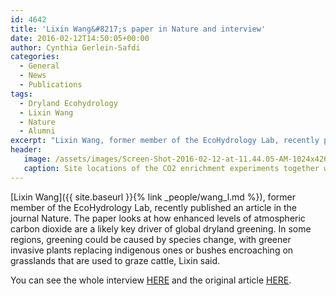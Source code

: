 ```yaml
---
id: 4642
title: 'Lixin Wang&#8217;s paper in Nature and interview'
date: 2016-02-12T14:50:05+00:00
author: Cynthia Gerlein-Safdi
categories:
  - General
  - News
  - Publications
tags:
  - Dryland Ecohydrology
  - Lixin Wang
  - Nature
  - Alumni
excerpt: "Lixin Wang, former member of the EcoHydrology Lab, recently published an article in the journal Nature."
header:
   image: /assets/images/Screen-Shot-2016-02-12-at-11.44.05-AM-1024x426.jpg
   caption: Site locations of the CO2 enrichment experiments together with globally distributed climate zones based on a standard aridity index formulation (precipitation/potential evapotranspiration)
---
```


[Lixin Wang]({{ site.baseurl }}{% link _people/wang_l.md %}), former member of the EcoHydrology Lab, recently published an article in the journal Nature. <!--more-->The paper looks at how enhanced levels of atmospheric carbon dioxide are a likely key driver of global dryland greening. In some regions, greening could be caused by species change, with greener invasive plants replacing indigenous ones or bushes encroaching on grasslands that are used to graze cattle, Lixin said.

You can see the whole interview <a href="http://news.iupui.edu/releases/2016/02/drylands-global-greening.shtml" target="_blank">HERE</a> and the original article <a href="http://www.nature.com/articles/srep20716" target="_blank">HERE</a>.
